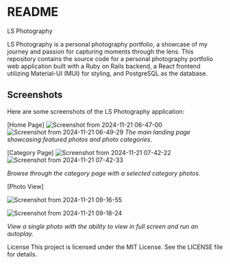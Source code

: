 # README

LS Photography

LS Photography is a personal photography portfolio, a showcase of my journey and passion for capturing moments through the lens. This repository contains the source code for a personal photography portfolio web application built with a Ruby on Rails backend, a React frontend utilizing Material-UI (MUI) for styling, and PostgreSQL as the database.

## Screenshots

Here are some screenshots of the LS Photography application:

[Home Page]
![Screenshot from 2024-11-21 06-47-00](https://github.com/user-attachments/assets/de8c816b-2706-42c4-a075-e949f22e6b95)
![Screenshot from 2024-11-21 06-49-29](https://github.com/user-attachments/assets/36814c8c-d2f9-4593-aab4-b597391aa439)
*The main landing page showcasing featured photos and photo categories.*

[Category Page]
![Screenshot from 2024-11-21 07-42-22](https://github.com/user-attachments/assets/ca1be951-1a04-4e0e-a3ba-30393f70a09b)
![Screenshot from 2024-11-21 07-42-33](https://github.com/user-attachments/assets/0dc9ba34-8fd4-4375-b52c-3636f2a0a15e)

*Browse through the category page with a selected category photos.*

[Photo View]

![Screenshot from 2024-11-21 09-16-55](https://github.com/user-attachments/assets/b9d4f2b0-7f51-4224-b9a6-0a54ffc9a70b)

![Screenshot from 2024-11-21 09-18-24](https://github.com/user-attachments/assets/a67dc007-e97d-4d73-b91a-29da120599ba)

*View a single photo with the ability to view in full screen and run an autoplay.*

License
This project is licensed under the MIT License. See the LICENSE file for details.
